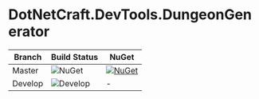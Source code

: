 # DotNetCraft.DevTools.DungeonGenerator
          
| Branch  | Build Status | NuGet |
| ------------- | ------------- | ----- |
| Master  |![NuGet](https://github.com/DotNetCraft/DotNetCraft.DevTools.DungeonGenerator/actions/workflows/master.yml/badge.svg) | [![NuGet](https://img.shields.io/nuget/v/DotNetCraft.DevTools.DungeonGenerator.svg)](https://www.nuget.org/packages/DotNetCraft.DevTools.DungeonGenerator/) |
| Develop | ![Develop](https://github.com/DotNetCraft/DotNetCraft.DevTools.DungeonGenerator/actions/workflows/dotnet.yml/badge.svg?branch=develop) | - |
